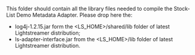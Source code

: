 This folder should contain all the library files needed to compile the Stock-List Demo Metadata Adapter.
Please drop here the:
- log4j-1.2.15.jar form the <LS_HOME>/shared/lib folder of latest Lightstreamer distribution;
- ls-adapter-interface.jar from the <LS_HOME>/lib folder of latest Lightstreamer distribution.
